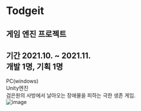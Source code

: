 # Todgeit
게임 엔진 프로젝트
----
기간 2021.10. ~ 2021.11. \
개발 1명, 기획 1명
----
PC(windows)\
Unity엔진\
검은원의 사방에서 날아오는 장애물을 피하는 극한 생존 게임.\
![image](https://s3.us-west-2.amazonaws.com/secure.notion-static.com/04bfbf85-d434-40b6-a665-61e6d0ebb9cf/Untitled.png?X-Amz-Algorithm=AWS4-HMAC-SHA256&X-Amz-Content-Sha256=UNSIGNED-PAYLOAD&X-Amz-Credential=AKIAT73L2G45EIPT3X45%2F20221010%2Fus-west-2%2Fs3%2Faws4_request&X-Amz-Date=20221010T145921Z&X-Amz-Expires=86400&X-Amz-Signature=73f5086c8b52ad773c9f69b63cf54fb8cc6f72faf1c88651620508f0776cb365&X-Amz-SignedHeaders=host&response-content-disposition=filename%20%3D%22Untitled.png%22&x-id=GetObject)
